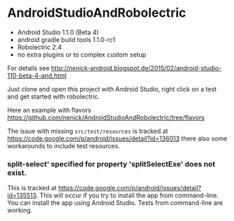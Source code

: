 # AndroidStudioAndRobolectric

- Android Studio 1.1.0 (Beta 4)
- android gradle build tools 1.1.0-rc1
- Robolectric 2.4
- no extra plugins or to complex custom setup

For details see http://nenick-android.blogspot.de/2015/02/android-studio-110-beta-4-and.html

Just clone and open this project with Android Studio, right click on a test and get started with robolectric.

Here an example with flavors https://github.com/nenick/AndroidStudioAndRobolectric/tree/flavors

The issue with missing `src/test/resources` is tracked at https://code.google.com/p/android/issues/detail?id=136013 there also some workarounds to include test resources.

### split-select' specified for property 'splitSelectExe' does not exist.

This is tracked at https://code.google.com/p/android/issues/detail?id=135513. This will occur if you try to install the app from command-line. You can install the app using Android Studio. Tests from command-line are working.
